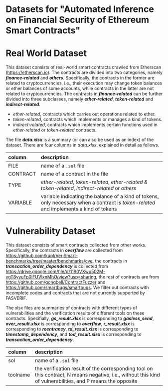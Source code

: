 # Datasets for "Automated Inference on Financial Security of Ethereum Smart Contracts"

# Real World Dataset
This dataset consists of real-world smart contracts crawled from Etherscan (https://etherscan.io).
The contracts are divided into two categories, namely ***finance-related*** and ***others***.
Specifically, the contracts in the former are related to cryptocurrencies, i.e., their execution may change token balances or ether balances of some accounts, while contracts in the latter are not related to cryptocurrencies.
The contracts in ***finance-related*** can be further divided into three subclasses, namely ***ether-related***, ***token-related*** and ***indirect-related***.
* *ether-related*, contracts which carries out operations related to ether.
* *token-related*, contracts which implements or manages a kind of tokens.
* *indirect-related*, contracts which implements certain functions used in *ether-related* or *token-related* contracts.


 The file ***data.xlsx*** is a summary (or can also be used as an index) of the dataset. There are four columns in *data.xlsx*, explained in detail as follows.

 |column      |description|
 |:---        |:---|
 |FILE        |name of a `.sol` file|
 |CONTRACT    |name of a contract in the file|
 |TYPE        |*ether-related*, *token-related*, *ether-related & token-related*, *indirect-related* or *others*|
 |VARIABLE    |variable indicating the balance of a kind of tokens, only necessary when a contract is *token-related* and implements a kind of tokens


# Vulnerability Dataset
This dataset consists of smart contracts collected from other works.
Specifically, the contracts in ***overflow*** are collected from https://github.com/kupl/VeriSmart-benchmarks/tree/master/benchmarks/cve, 
the contracts in ***transaction_order_dependency*** is collected from https://drive.google.com/file/d/1190VXwu502M-vgT8yyuFp0lFUVlxnMhO/view?usp=sharing,
the rest of contracts are from https://github.com/gongbell/ContractFuzzer and https://github.com/smartbugs/smartbugs.
We filter out contracts with incomplete codes and contracts that are not currently supported by FASVERIF.

The xlsx files are summaries of contracts with different types of vulnerabilities and the verification results of different tools on these contracts. 
Specifially, ***gs_result.xlsx*** is corresponding to ***gasless_send***, ***over_result.xlsx*** is corresponding to ***overflow***, ***r_result.xlsx*** is corresponding to ***reentrancy***, ***td_result.xlsx*** is corresponding to ***timestamp_dependency***, and ***tod_result.xlsx*** is corresponding to ***transaction_order_dependency***.

 |column      |description|
 |:---        |:---|
 |sol         |name of a `.sol` file|
 |toolname    |the verification result of the corresponding tool on this contract, N means negative, i.e., without this kind of vulnerabilities, and P means the opposite

